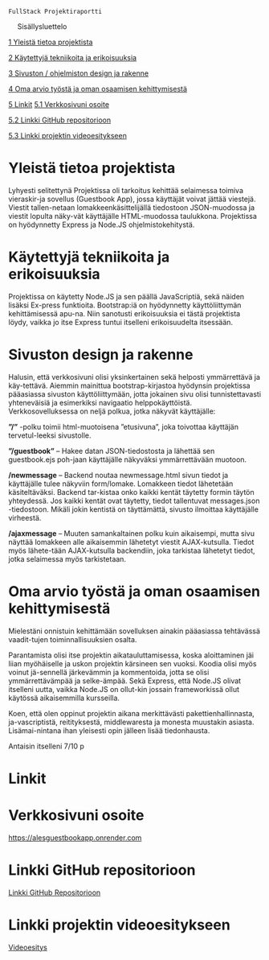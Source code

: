 



	FullStack Projektiraportti 

 
Sisällysluettelo


[1	Yleistä tietoa projektista](#yleistä-tietoa-projektista)

[2	Käytettyjä tekniikoita ja erikoisuuksia](#käytettyjä-tekniikoita-ja-erikoisuuksia)

[3	Sivuston / ohjelmiston design ja rakenne](#sivuston-design-ja-rakenne)

[4	Oma arvio työstä ja oman osaamisen kehittymisestä](#oma-arvio-työstä-ja-oman-osaamisen-kehittymisestä)

[5	Linkit](#linkit)
[5.1	Verkkosivuni osoite](#verkkosivuni-osoite)

[5.2	Linkki GitHub repositorioon](#linkki-github-repositorioon)

[5.3	Linkki projektin videoesitykseen](#linkki-projektin-videoesitykseen)

 
# Yleistä tietoa projektista

Lyhyesti selitettynä Projektissa oli tarkoitus kehittää selaimessa toimiva vieraskir-ja sovellus (Guestbook App), jossa käyttäjät voivat jättää viestejä. Viestit tallen-netaan lomakkeenkäsittelijällä tiedostoon JSON-muodossa ja viestit lopulta näky-vät käyttäjälle HTML-muodossa taulukkona. Projektissa on hyödynnetty Express ja Node.JS ohjelmistokehitystä.

# Käytettyjä tekniikoita ja erikoisuuksia

Projektissa on käytetty Node.JS ja sen päällä JavaScriptiä, sekä näiden lisäksi Ex-press funktioita. Bootstrap:iä on hyödynnetty käyttöliittymän kehittämisessä apu-na. Niin sanotusti erikoisuuksia ei tästä projektista löydy, vaikka jo itse Express tuntui itselleni erikoisuudelta itsessään. 

# Sivuston design ja rakenne

Halusin, että verkkosivuni olisi yksinkertainen sekä helposti ymmärrettävä ja käy-tettävä. Aiemmin mainittua bootstrap-kirjastoa hyödynsin projektissa pääasiassa sivuston käyttöliittymään, jotta jokainen sivu olisi tunnistettavasti yhteneväisiä ja esimerkiksi navigaatio helppokäyttöistä. 
Verkkosovelluksessa on neljä polkua, jotka näkyvät käyttäjälle:

**”/”** -polku toimii html-muotoisena ”etusivuna”, joka toivottaa käyttäjän tervetul-leeksi sivustolle.

**”/guestbook”** – Hakee datan JSON-tiedostosta ja lähettää sen guestbook.ejs poh-jaan käyttäjälle näkyväksi ymmärrettävään muotoon.

**/newmessage** – Backend noutaa newmessage.html sivun tiedot ja käyttäjälle tulee näkyviin form/lomake. Lomakkeen tiedot lähetetään käsiteltäväksi. Backend tar-kistaa onko kaikki kentät täytetty formin täytön yhteydessä. Jos kaikki kentät ovat täytetty, tiedot tallentuvat messages.json -tiedostoon. Mikäli jokin kentistä on täyttämättä, sivusto ilmoittaa käyttäjälle virheestä.

**/ajaxmessage** – Muuten samankaltainen polku kuin aikaisempi, mutta sivu näyttää lomakkeen alle aikaisemmin lähetetyt viestit AJAX-kutsulla. Tiedot myös lähete-tään AJAX-kutsulla backendiin, joka tarkistaa lähetetyt tiedot, jotka selaimessa myös tarkistetaan. 

# Oma arvio työstä ja oman osaamisen kehittymisestä

Mielestäni onnistuin kehittämään sovelluksen ainakin pääasiassa tehtävässä vaadit-tujen toiminnallisuuksien osalta. 

Parantamista olisi itse projektin aikatauluttamisessa, koska aloittaminen jäi liian myöhäiselle ja uskon projektin kärsineen sen vuoksi. Koodia olisi myös voinut jä-sennellä järkevämmin ja kommentoida, jotta se olisi ymmärrettävämpää ja selke-ämpää. Sekä Express, että Node.JS olivat itselleni uutta, vaikka Node.JS on ollut-kin jossain frameworkissä ollut käytössä aikaisemmilla kursseilla. 

Koen, että olen oppinut projektin aikana merkittävästi pakettienhallinnasta, ja-vascriptistä, reitityksestä, middlewaresta ja monesta muustakin asiasta. Lisämai-nintana ihan yleisesti opin jälleen lisää tiedonhausta. 

Antaisin itselleni 7/10 p



# Linkit

# Verkkosivuni osoite

https://alesguestbookapp.onrender.com 

# Linkki GitHub repositorioon

[Linkki GitHub Repositorioon](https://github.com/AleMayry/Project-1-GuestbookApp)

# Linkki projektin videoesitykseen

[Videoesitys](https://video.laurea.fi/media/t/0_2c4mk2kw)




